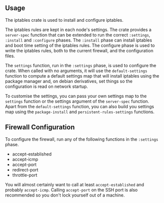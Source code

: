 ## Usage

The iptables crate is used to install and configure iptables.

The iptables rules are kept in each node's settings.  The crate
provides a `server-spec` function that can be extended to run the
correct `:settings`, `:install` and `:configure` phases.  The
`:install` phase can install iptables and boot time setting of the
iptables rules.  The configure phase is used to write the iptables
rules, both to the current firewall, and the configuration files.

The `settings` function, run in the `:settings` phase, is used to
configure the crate.  When called with no arguments, it will use the
`default-settings` function to compute a default settings map that
will install iptables using the package manager and, on debian
derivatives, set things so the configuration is read on network
startup.

To customise the settings, you can pass your own settings map to the
`settings` function or the settings argument of the `server-spec`
function.  Apart from the `default-settings` function, you can also
build you settings map using the `package-install` and
`persistent-rules-settings` functions.

## Firewall Configuration

To configure the firewall, run any of the following functions in the
`:settings` phase.

- accept-established
- accept-icmp
- accept-port
- redirect-port
- throttle-port

You will almost certainly want to call at least `accept-established`
and probably `accept-icmp`.  Calling `accept-port` on the SSH port is
also recommended so you don't lock yourself out of a machine.
